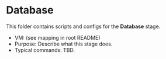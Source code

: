 # Database

This folder contains scripts and configs for the **Database** stage.

- VM: (see mapping in root README)
- Purpose: Describe what this stage does.
- Typical commands: TBD.
